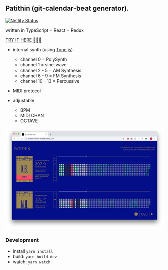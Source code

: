 ## Patithin (git-calendar-beat generator).

[![Netlify Status](https://api.netlify.com/api/v1/badges/a04f2009-6f36-41e4-b907-b84dd383198b/deploy-status)](https://app.netlify.com/sites/tender-banach-703feb/deploys)

written in TypeScript + React + Redux

[TRY IT HERE 🕺🔥🔥](https://tender-banach-703feb.netlify.com/)

- internal synth (using [Tone.js](https://tonejs.github.io/))
    - channel 0 = PolySynth
    - channel 1 = sine-wave
    - channel 2 - 5 = AM Synthesis
    - channel 6 - 9 = FM Synthesis
    - channel 10 - 13 = Percussive


- MIDI protocol
- adjustable    
    - BPM 
    - MIDI CHAN
    - OCTAVE

<img src="public/img/ss3.png?sanitize=true">


### Development

- install `yarn install`
- build: `yarn build-dev`
- watch: `yarn watch`